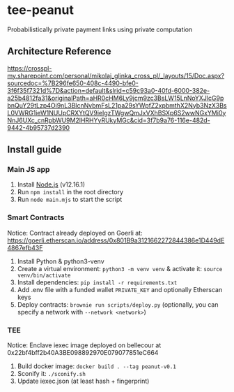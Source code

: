 # tee-peanut

Probabilistically private payment links using private computation

## Architecture Reference

https://crosspl-my.sharepoint.com/personal/mikolaj_glinka_cross_pl/_layouts/15/Doc.aspx?sourcedoc=%7B296fe650-408c-4490-bfe0-3f6f35f7321d%7D&action=default&slrid=c59c93a0-40fd-6000-382e-a25b4812fa31&originalPath=aHR0cHM6Ly9jcm9zc3BsLW15LnNoYXJlcG9pbnQuY29tLzp4Oi9nL3BlcnNvbmFsL21pa29sYWpfZ2xpbmthX2Nyb3NzX3BsL0VWRG1ieW1NUUpCRXYtQV9ielgzTWgwQmJxVXhBSXp6S2wwNGxYMi0yNnJ6UXc_cnRpbWU9M2lHRHYyRUkyMGc&cid=3f7b9a76-116e-482d-9442-4b95737d2390

## Install guide

### Main JS app

1. Install [Node.js](https://nodejs.org/en/download/) (v12.16.1)
2. Run `npm install` in the root directory
3. Run `node main.mjs` to start the script

### Smart Contracts

Notice: Contract already deployed on Goerli at: https://goerli.etherscan.io/address/0x801B9a3121662272844386e1D449dE4867efb43F

1. Install Python & python3-venv
2. Create a virtual environment: `python3 -m venv venv` & activate it: `source venv/bin/activate`
3. Install dependencies: `pip install -r requirements.txt`
4. Add .env file with a funded wallet `PRIVATE_KEY` and optionally Etherscan keys
5. Deploy contracts: `brownie run scripts/deploy.py` (optionally, you can specify a network with `--network <network>`)

### TEE

Notice: Enclave iexec image deployed on bellecour at 0x22bf4bff2b40A3BE098892970E079077851eC664

1. Build docker image: `docker build . --tag peanut-v0.1`
2. Sconify it: `./sconify.sh`
3. Update iexec.json (at least hash + fingerprint)
